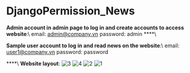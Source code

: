 ﻿# DjangoPermission_News
**Admin account in admin page to log in and create accounts to access website**:\\
email: admin@company.vn
password: admin
****\\

**Sample user account to log in and read news on the website**:\\
email: user1@company.vn
password: password

****\\
**Website layout**:
![3](https://github.com/PhungHoang1909/DjangoPermission_News/assets/106148071/92be117b-5f27-4929-ae0d-917cec69fcda)
![4](https://github.com/PhungHoang1909/DjangoPermission_News/assets/106148071/7275464f-8775-427d-82a7-8d4e74ec5ed9)
![2](https://github.com/PhungHoang1909/DjangoPermission_News/assets/106148071/7cdbf37f-915e-4385-a213-541da7376f5e)
![1](https://github.com/PhungHoang1909/DjangoPermission_News/assets/106148071/3e0e8719-8559-439a-a445-553081305fa2)
